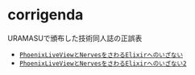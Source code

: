 # corrigenda
URAMASUで頒布した技術同人誌の正誤表

* [`PhoenixLiveViewとNervesをさわるElixirへのいざない`](Book_Invitation_to_Elixir/Readme.md)
* [`PhoenixLiveViewとNervesをさわるElixirへのいざない2`](Book_Invitation_to_Elixir_2nd/README.md)
